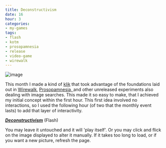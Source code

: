 ```yaml
---
title: Deconstructivism
date: 16
hour: 3
categories:
- my-games
tags:
- flash
- kotm
- prosopamnesia
- release
- video-game
- wirewalk
---
```


![image](http://blog.agj.cl/wp-content/uploads/2010/05/deconstructivismscreen.png "Deconstructivism screenshot")

This month I made a kind of [klik](http://blog.agj.cl/tag/kotm/) that took advantage of the foundations laid out in [Wirewalk](http://blog.agj.cl/tag/wirewalk/), [Prosopamnesia](http://blog.agj.cl/tag/prosopamnesia/),[ ](http://blog.agj.cl/tag/prosopamnesia/)and other unreleased experiments also dealing with image searches. This made it so easy to make, that I achieved my initial concept within the first hour. This first idea involved no interactions, so I used the following hour (of two that the monthly event lasts) to add that layer of interactivity.

**_[Deconstructivism](http://www.agj.cl/files/games/deconstructivism-kotm/)_** (Flash)

You may leave it untouched and it will 'play itself'. Or you may click and flick on the image displayed to alter it manually. If it takes too long to load, or if you want a new picture, refresh the page.
